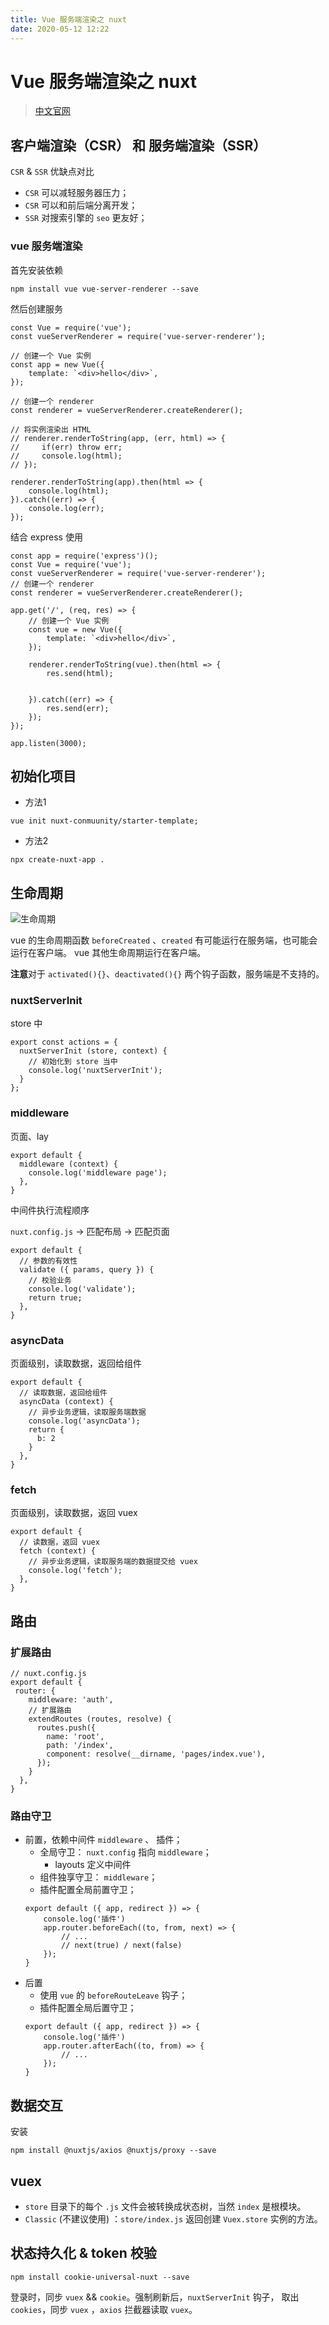 ```yaml
---
title: Vue 服务端渲染之 nuxt
date: 2020-05-12 12:22
---
```


# Vue 服务端渲染之 nuxt

> [中文官网](https://www.nuxtjs.cn/guide)

## 客户端渲染（CSR） 和 服务端渲染（SSR）


`CSR` & `SSR` 优缺点对比
- `CSR` 可以减轻服务器压力；
- `CSR` 可以和前后端分离开发；
- `SSR` 对搜索引擎的 `seo` 更友好；


### vue 服务端渲染

首先安装依赖
```
npm install vue vue-server-renderer --save
```

然后创建服务
```
const Vue = require('vue');
const vueServerRenderer = require('vue-server-renderer');

// 创建一个 Vue 实例
const app = new Vue({
    template: `<div>hello</div>`,
});

// 创建一个 renderer
const renderer = vueServerRenderer.createRenderer();

// 将实例渲染出 HTML
// renderer.renderToString(app, (err, html) => {
//     if(err) throw err;
//     console.log(html);
// });

renderer.renderToString(app).then(html => {
    console.log(html);
}).catch((err) => {
    console.log(err);
});
```

结合 express 使用
```
const app = require('express')();
const Vue = require('vue');
const vueServerRenderer = require('vue-server-renderer');
// 创建一个 renderer
const renderer = vueServerRenderer.createRenderer();
    
app.get('/', (req, res) => {
    // 创建一个 Vue 实例
    const vue = new Vue({
        template: `<div>hello</div>`,
    });
    
    renderer.renderToString(vue).then(html => {
        res.send(html);
        
        
    }).catch((err) => {
        res.send(err);
    });
});

app.listen(3000);
```


## 初始化项目

- 方法1
```
vue init nuxt-conmuunity/starter-template;
```
- 方法2
```
npx create-nuxt-app .
```

## 生命周期

![生命周期](/images/WX20201216-113149@2x.png)

vue 的生命周期函数 `beforeCreated` 、`created` 有可能运行在服务端，也可能会运行在客户端。
vue 其他生命周期运行在客户端。

**注意**对于 `activated(){}`、`deactivated(){}` 两个钩子函数，服务端是不支持的。

### nuxtServerInit

store 中
```
export const actions = {
  nuxtServerInit (store, context) {
    // 初始化到 store 当中
    console.log('nuxtServerInit');
  }
};
```

### middleware

页面、lay

```
export default {
  middleware (context) {
    console.log('middleware page');
  },
}
```

中间件执行流程顺序

`nuxt.config.js` -> 匹配布局 -> 匹配页面

```
export default {
  // 参数的有效性
  validate ({ params, query }) {
    // 校验业务
    console.log('validate');
    return true;
  },
}
```

### asyncData

页面级别，读取数据，返回给组件

```
export default {
  // 读取数据，返回给组件
  asyncData (context) {
    // 异步业务逻辑，读取服务端数据
    console.log('asyncData');
    return {
      b: 2
    }
  },
}
```

### fetch

页面级别，读取数据，返回 vuex

```
export default {
  // 读数据，返回 vuex
  fetch (context) {
    // 异步业务逻辑，读取服务端的数据提交给 vuex
    console.log('fetch');
  },
}
```


## 路由

### 扩展路由

```
// nuxt.config.js
export default {
 router: {
    middleware: 'auth',
    // 扩展路由
    extendRoutes (routes, resolve) {
      routes.push({
        name: 'root',
        path: '/index',
        component: resolve(__dirname, 'pages/index.vue'),
      });
    }
  },
}
```

### 路由守卫

- 前置，依赖中间件 `middleware` 、 插件；
    + 全局守卫： `nuxt.config` 指向 `middleware`；
        * layouts 定义中间件
    + 组件独享守卫： `middleware`；
    + 插件配置全局前置守卫；
    ```
    export default ({ app, redirect }) => {
        console.log('插件')
        app.router.beforeEach((to, from, next) => {
            // ...
            // next(true) / next(false)
        });
    }
    ```
- 后置
    + 使用 `vue` 的 `beforeRouteLeave` 钩子；
    + 插件配置全局后置守卫；
    ```
    export default ({ app, redirect }) => {
        console.log('插件')
        app.router.afterEach((to, from) => {
            // ...
        });
    }
    ```

## 数据交互

安装

```
npm install @nuxtjs/axios @nuxtjs/proxy --save
```

## vuex

- `store` 目录下的每个 `.js` 文件会被转换成状态树，当然 `index` 是根模块。
- `Classic` (不建议使用) ：`store/index.js` 返回创建 `Vuex.store` 实例的方法。

## 状态持久化 & token 校验

```
npm install cookie-universal-nuxt --save
```

登录时，同步 `vuex` && `cookie`。强制刷新后，`nuxtServerInit` 钩子，
取出 `cookies`，同步 `vuex` ，`axios` 拦截器读取 `vuex`。
